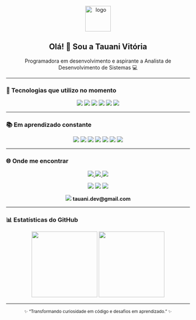 <!-- Banner de boas-vindas -->
<p align="center">
  <img width="70" src="https://github.com/TataVic/TataVic/assets/120256512/676f77f3-245e-4ae0-b11c-c81b096fd337" alt="logo"/>
</p>

<h2 align="center">Olá! 👋 Sou a <strong>Tauani Vitória</strong></h2>
<p align="center">Programadora em desenvolvimento e aspirante a Analista de Desenvolvimento de Sistemas 💻</p>

---

### 🚀 Tecnologias que utilizo no momento
<p align="center">
  <img src="https://img.shields.io/badge/C%23-239120?style=for-the-badge&logo=c-sharp&logoColor=white"/>
  <img src="https://img.shields.io/badge/HTML5-E34F26?style=for-the-badge&logo=html5&logoColor=white"/>
  <img src="https://img.shields.io/badge/CSS3-1572B6?style=for-the-badge&logo=css3&logoColor=white"/>
  <img src="https://img.shields.io/badge/JavaScript-F7DF1E?style=for-the-badge&logo=javascript&logoColor=black"/>
  <img src="https://img.shields.io/badge/Microsoft_SQL_Server-CC2927?style=for-the-badge&logo=microsoft-sql-server&logoColor=white"/>
  <img src="https://img.shields.io/badge/C++-00599C?style=for-the-badge&logo=c%2B%2B&logoColor=white"/>
</p>

---

### 📚 Em aprendizado constante
<p align="center">
  <img src="https://img.shields.io/badge/PHP-777BB4?style=for-the-badge&logo=php&logoColor=white"/>
  <img src="https://img.shields.io/badge/Node.js-43853D?style=for-the-badge&logo=node.js&logoColor=white"/>
  <img src="https://img.shields.io/badge/Bootstrap-563D7C?style=for-the-badge&logo=bootstrap&logoColor=white"/>
  <img src="https://img.shields.io/badge/TypeScript-007ACC?style=for-the-badge&logo=typescript&logoColor=white"/>
  <img src="https://img.shields.io/badge/Python-3776AB?style=for-the-badge&logo=python&logoColor=white"/>
  <img src="https://img.shields.io/badge/Xamarin-3498DB?style=for-the-badge&logo=xamarin&logoColor=white"/>
  <img src="https://img.shields.io/badge/Ubuntu-E95420?style=for-the-badge&logo=ubuntu&logoColor=white"/>
</p>

---

### 🌐 Onde me encontrar
<p align="center">
  <a href="https://www.linkedin.com/in/tauani-degrandi/" target="_blank">
    <img src="https://img.shields.io/badge/LinkedIn-0A66C2?style=for-the-badge&logo=linkedin&logoColor=white"/>
  </a>
  <a href="https://instagram.com/tauani_degrandi" target="_blank">
    <img src="https://img.shields.io/badge/Instagram-E4405F?style=for-the-badge&logo=instagram&logoColor=white"/>
  </a>
  <a href="https://gitlab.com/TataVic" target="_blank">
    <img src="https://img.shields.io/badge/GitLab-330F63?style=for-the-badge&logo=gitlab&logoColor=white"/>
  </a>
</p>

<p align="center">
  <img src="https://img.shields.io/badge/Hackerrank-2EC866?style=for-the-badge&logo=HackerRank&logoColor=white"/>
  <img src="https://img.shields.io/badge/LeetCode-FFA116?style=for-the-badge&logo=LeetCode&logoColor=black"/>
  <img src="https://img.shields.io/badge/Codepen-000000?style=for-the-badge&logo=codepen&logoColor=white"/>
</p>

<p align="center">
  <img src="https://img.shields.io/badge/Gmail-D14836?style=for-the-badge&logo=gmail&logoColor=white"/> 
  <strong>tauani.dev@gmail.com</strong>
</p>

---

### 📊 Estatísticas do GitHub
<p align="center">
  <img loading="lazy" height="180em" src="https://github-readme-stats.vercel.app/api/top-langs/?username=TataVic&layout=compact&langs_count=7&theme=dracula"/>
<img loading="lazy" height="180em" src="https://github-readme-stats.vercel.app/api?username=TataVic&show_icons=true&theme=dracula&include_all_commits=true&count_private=true"/>
</p>

---

<p align="center">
  <sub>✨ “Transformando curiosidade em código e desafios em aprendizado.” ✨</sub>
</p>
